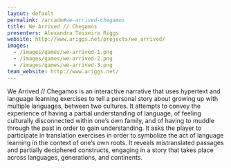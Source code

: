 ```yaml
---
layout: default
permalink: /arcade#we-arrived-chegamos
title: We Arrived // Chegamos
presenters: Alexandra Teixeira Riggs
website: http://www.ariggs.net/projects/we_arrived/
images:
  - /images/games/we-arrived-1.png
  - /images/games/we-arrived-2.png
  - /images/games/we-arrived-3.png
team_website: http://www.ariggs.net/
---
```

We Arrived // Chegamos is an interactive narrative that uses hypertext and language learning exercises to tell a personal story about growing up with multiple languages, between two cultures. It attempts to convey the experience of having a partial understanding of language, of feeling culturally disconnected within one’s own family, and of having to muddle through the past in order to gain understanding. It asks the player to participate in translation exercises in order to symbolize the act of language learning in the context of one’s own roots. It reveals mistranslated passages and partially deciphered constructs, engaging in a story that takes place across languages, generations, and continents.

